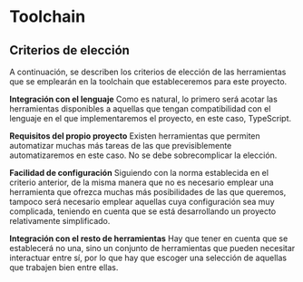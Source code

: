 
# Toolchain

## Criterios de elección

A continuación, se describen los criterios de elección de las herramientas que se emplearán en la toolchain que estableceremos para este proyecto.


**Integración con el lenguaje** Como es natural, lo primero será acotar las herramientas disponibles a aquellas que tengan compatibilidad con el lenguaje en el que implementaremos el proyecto, en este caso, TypeScript.

**Requisitos del propio proyecto** Existen herramientas que permiten automatizar muchas más tareas de las que previsiblemente automatizaremos en este caso. No se debe sobrecomplicar la elección.

**Facilidad de configuración** Siguiendo con la norma establecida en el criterio anterior, de la misma manera que no es necesario emplear una herramienta que ofrezca muchas más posibilidades de las que queremos, tampoco será necesario emplear aquellas cuya configuración sea muy complicada, teniendo en cuenta que se está desarrollando un proyecto relativamente simplificado.

**Integración con el resto de herramientas** Hay que tener en cuenta que se establecerá no una, sino un conjunto de herramientas que pueden necesitar interactuar entre sí, por lo que hay que escoger una selección de aquellas que trabajen bien entre ellas.
